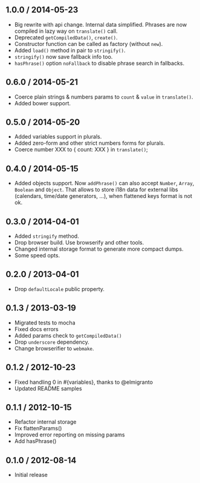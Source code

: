 1.0.0 / 2014-05-23
------------------

- Big rewrite with api change. Internal data simplified. Phrases are now
  compiled in lazy way on `translate()` call.
- Deprecated `getCompiledData()`, `create()`.
- Constructor function can be called as factory (without `new`).
- Added `load()` method in pair to `stringify()`.
- `stringify()` now save fallback info too.
- `hasPhrase()` option `noFallback` to disable phrase search in fallbacks.


0.6.0 / 2014-05-21
------------------

- Coerce plain strings & numbers params to `count` & `value` in `translate()`.
- Added bower support.


0.5.0 / 2014-05-20
------------------

- Added variables support in plurals.
- Added zero-form and other strict numbers forms for plurals.
- Coerce number XXX to { count: XXX } in `translate()`;


0.4.0 / 2014-05-15
------------------

- Added objects support. Now `addPhrase()` can also accept `Number`, `Array`,
  `Boolean` and `Object`. That allows to store i18n data for external libs
  (calendars, time/date generators, ...), when flattened keys format is not ok.


0.3.0 / 2014-04-01
------------------

- Added `stringify` method.
- Drop browser build. Use browserify and other tools.
- Changed internal storage format to generate more compact dumps.
- Some speed opts.


0.2.0 / 2013-04-01
------------------

- Drop `defaultLocale` public property.


0.1.3 / 2013-03-19
------------------

- Migrated tests to mocha
- Fixed docs errors
- Added params check to `getCompiledData()`
- Drop `underscore` dependency.
- Change browserifier to `webmake`.


0.1.2 / 2012-10-23
------------------

- Fixed handling 0 in #{variables}, thanks to @elmigranto
- Updated README samples


0.1.1 / 2012-10-15
------------------

- Refactor internal storage
- Fix flattenParams()
- Improved error reporting on missing params
- Add hasPhrase()


0.1.0 / 2012-08-14
------------------

- Initial release
